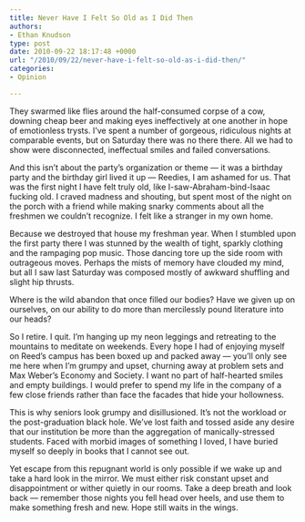 ```yaml
---
title: Never Have I Felt So Old as I Did Then
authors:
- Ethan Knudson
type: post
date: 2010-09-22 18:17:48 +0000
url: "/2010/09/22/never-have-i-felt-so-old-as-i-did-then/"
categories:
- Opinion

---
```

They swarmed like flies around the half-consumed corpse of a cow, downing cheap beer and making eyes ineffectively at one another in hope of emotionless trysts. I’ve spent a number of gorgeous, ridiculous nights at comparable events, but on Saturday there was no there there. All we had to show were disconnected, ineffectual smiles and failed conversations.

And this isn’t about the party’s organization or theme — it was a birthday party and the birthday girl lived it up — Reedies, I am ashamed for us. That was the first night I have felt truly old, like I-saw-Abraham-bind-Isaac fucking old. I craved madness and shouting, but spent most of the night on the porch with a friend while making snarky comments about all the freshmen we couldn’t recognize. I felt like a stranger in my own home.

Because we destroyed that house my freshman year. When I stumbled upon the first party there I was stunned by the wealth of tight, sparkly clothing and the rampaging pop music. Those dancing tore up the side room with outrageous moves. Perhaps the mists of memory have clouded my mind, but all I saw last Saturday was composed mostly of awkward shuffling and slight hip thrusts.

Where is the wild abandon that once filled our bodies? Have we given up on ourselves, on our ability to do more than mercilessly pound literature into our heads?

So I retire. I quit. I’m hanging up my neon leggings and retreating to the mountains to meditate on weekends. Every hope I had of enjoying myself on Reed’s campus has been boxed up and packed away — you’ll only see me here when I’m grumpy and upset, churning away at problem sets and Max Weber’s Economy and Society. I want no part of half-hearted smiles and empty buildings. I would prefer to spend my life in the company of a few close friends rather than face the facades that hide your hollowness.

This is why seniors look grumpy and disillusioned. It’s not the workload or the post-graduation black hole. We’ve lost faith and tossed aside any desire that our institution be more than the aggregation of manically-stressed students. Faced with morbid images of something I loved, I have buried myself so deeply in books that I cannot see out.

Yet escape from this repugnant world is only possible if we wake up and take a hard look in the mirror. We must either risk constant upset and disappointment or wither quietly in our rooms. Take a deep breath and look back — remember those nights you fell head over heels, and use them to make something fresh and new. Hope still waits in the wings.